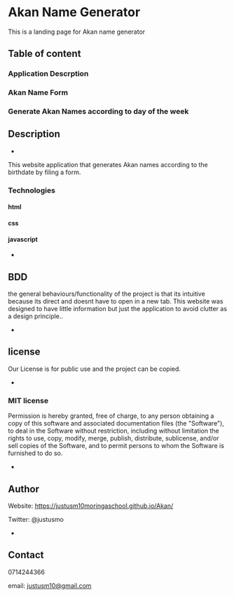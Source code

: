 # Akan Name Generator

This is a landing page for Akan name generator

## Table of content

### Application Descrption

### Akan Name Form

### Generate Akan Names according to day of the week

## Description

- 

This website application that generates Akan names according to the birthdate by filing a form.

### Technologies

#### html

#### css

#### javascript

- 

## BDD

the general behaviours/functionality of the project is that its intuitive because its direct and doesnt have to open in a new tab.
This website was designed to have little information but just the application to avoid clutter as a design principle..

- 

## license

Our License is for public use and the project can be copied.

- 

### MIT license

Permission is hereby granted, free of charge, to any person obtaining a copy of this software and associated documentation files (the "Software"), to deal in the Software without restriction, including without limitation the rights to use, copy, modify, merge, publish, distribute, sublicense, and/or sell copies of the Software, and to permit persons to whom the Software is furnished to do so.

- 

## Author

Website: https://justusm10moringaschool.github.io/Akan/

Twitter: @justusmo

- 

## Contact

0714244366

email: justusm10@gmail.com
